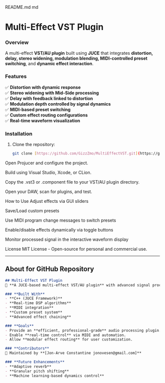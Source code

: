 README.md
md
# Multi-Effect VST Plugin

### **Overview**
A multi-effect **VST/AU plugin** built using **JUCE** that integrates **distortion, delay, stereo widening, modulation blending, MIDI-controlled preset switching**, and **dynamic effect interaction**.

### **Features**
✅ **Distortion with dynamic response**  
✅ **Stereo widening with Mid-Side processing**  
✅ **Delay with feedback linked to distortion**  
✅ **Modulation depth controlled by signal dynamics**  
✅ **MIDI-based preset switching**  
✅ **Custom effect routing configurations**  
✅ **Real-time waveform visualization**  

### **Installation**
1. Clone the repository:
   ```sh
   git clone [https://github.com/GizzZmo/MultiEffectVST.git](https://github.com/GizzZmo/DSP4Guitar.git)
Open Projucer and configure the project.

Build using Visual Studio, Xcode, or CLion.

Copy the .vst3 or .component file to your VST/AU plugin directory.

Open your DAW, scan for plugins, and test.

How to Use
Adjust effects via GUI sliders

Save/Load custom presets

Use MIDI program change messages to switch presets

Enable/disable effects dynamically via toggle buttons

Monitor processed signal in the interactive waveform display

License
MIT License - Open-source for personal and commercial use.


---

## **About for GitHub Repository**
```md
## Multi-Effect VST Plugin
🎸 **A JUCE-based multi-effect VST/AU plugin** with advanced signal processing.

### **Built With**
- **C++ (JUCE Framework)**
- **Real-time DSP algorithms**
- **MIDI integration**
- **Custom preset system**
- **Advanced effect chaining**

### **Goals**
- Provide an **efficient, professional-grade** audio processing plugin.
- Enable **real-time control** via MIDI and automation.
- Allow **modular effect routing** for user customization.

### **Contributors**
🚀 Maintained by **[Jon-Arve Constantine jonovesen@gmail.com]**

### **Future Enhancements**
- **Adaptive reverb**
- **Granular pitch shifting**
- **Machine learning-based dynamics control**

